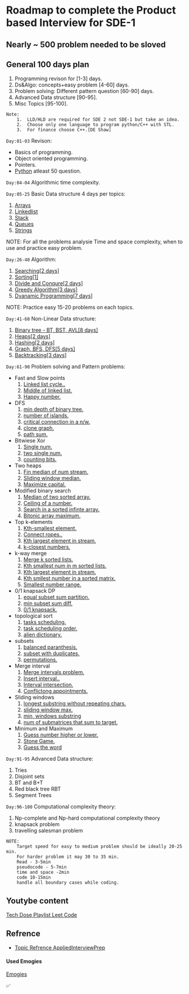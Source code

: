# Roadmap to complete the Product based Interview for SDE-1

## Nearly ~ 500 problem needed to be sloved

## General 100 days plan

1. Programming revison for [1-3] days.
2. Ds&Algo: concepts+easy problem [4-60] days.
3. Problem solving: Different pattern question [60-90] days.
4. Advanced Data structure [90-95].
5. Misc Topics [95-100].

```
Note:
    1.  LLD/HLD are required for SDE 2 not SDE-1 but take an idea.
    2.  Choose only one language to program python/C++ with STL.
    3.  For finance choose C++.[DE Shaw]
```

`Day:01-03` Revison:

- Basics of programming.
- Object oriented programming.
- Pointers.
- [Python](https://edabit.com/challenges) atleast 50 question.

`Day:04-04` Algorithmic time complexity.

`Day:05-25` Basic Data structure 4 days per topics:

1. [Arrays](href="https://leetcode.com/tag/array/")
2. [Linkedlist](href="https://leetcode.com/tag/linked-list/")
3. [Stack](href="https://leetcode.com/tag/stack/")
4. [Queues](href="https://leetcode.com/tag/queue/")
5. [Strings](href="https://leetcode.com/tag/string/")

NOTE: For all the problems analysie Time and space complexity, when to use and practice easy problem.

`Day:26-40` Algorithm:

1. [Searching[2 days]](href="https://leetcode.com/tag/binary-search/")
2. [Sorting[1]](href="https://leetcode.com/tag/sort/")
3. [Divide and Conqure[2 days]](href="https://leetcode.com/tag/divide-conqure/")
4. [Greedy Algorithm[3 days]](href="https://leetcode.com/tag/greedy/")
5. [Dyanamic Programming[7 days]](href="https://leetcode.com/tag/dynamic-programming/")

NOTE: Practice easy 15-20 problems on each topics.

`Day:41-60` Non-Linear Data structure:

1. [Binary tree - BT, BST, AVL[8 days]](href="https://leetcode.com/tag/tree/")
2. [Heaps[2 days]](href="https://leetcode.com/tag/heap/")
3. [Hashing[2 days]](href="https://leetcode.com/tag/hash-table/")
4. [Graph, BFS, DFS[5 days]](href="https://leetcode.com/tag/breadth-first-search/")
5. [Backtracking[3 days]](href="https://leetcode.com/tag/backtracking/")

`Day:61-90` Problem solving and Pattern problems:

- Fast and Slow points
  1. [Linked list cycle..](href="https://leetcode.com/tag/#/)
  2. [Middle of linked list.](href="https://leetcode.com/tag/#/)
  3. [Happy number.](href="https://leetcode.com/tag/#/)
- DFS
  1. [min depth of binary tree.](href="https://leetcode.com/tag/#/)
  2. [number of islands.](href="https://leetcode.com/tag/#/)
  3. [critical connection in a n/w.](href="https://leetcode.com/tag/#/)
  4. [clone graph.](href="https://leetcode.com/tag/#/)
  5. [path sum.](href="https://leetcode.com/tag/#/)
- Bitwiese Xor
  1. [Single num.](href="https://leetcode.com/tag/#/)
  2. [two single num.](href="https://leetcode.com/tag/#/)
  3. [counting bits.](href="https://leetcode.com/tag/#/)
- Two heaps
  1. [Fin median of num stream.](href="https://leetcode.com/tag/#/)
  2. [Sliding window median.](href="https://leetcode.com/tag/#/)
  3. [Maximize capital.](href="https://leetcode.com/tag/#/)
- Modified binary search
  1. [Median of two sorted array.](href="https://leetcode.com/tag/#/)
  2. [Ceiling of a number.](href="https://leetcode.com/tag/#/)
  3. [Search in a sorted infinte array.](href="https://leetcode.com/tag/#/)
  4. [Bitonic array maximum.](href="https://leetcode.com/tag/#/)
- Top k-elements
  1. [Kth-smallest element.](href="https://leetcode.com/tag/#/)
  2. [Connect ropes..](href="https://leetcode.com/tag/#/)
  3. [Kth largest element in stream.](href="https://leetcode.com/tag/#/)
  4. [k-closest numbers.](href="https://leetcode.com/tag/#/)
- k-way merge
  1. [Merge k sorted lists.](href="https://leetcode.com/tag/#/)
  2. [Kth smallest num in m sorted lists.](href="https://leetcode.com/tag/#/)
  3. [Kth largest element in stream.](href="https://leetcode.com/tag/#/)
  4. [Kth smllest number in a sorted matrix.](href="https://leetcode.com/tag/#/)
  5. [Smallest number range.](href="https://leetcode.com/tag/#/)
- 0/1 knapsack DP
  1. [equal subset sum partition.](href="https://leetcode.com/tag/#/)
  2. [min subset sum diff.](href="https://leetcode.com/tag/#/)
  3. [0/1 knapsack.](href="https://leetcode.com/tag/#/)
- topological sort
  1. [tasks scheduling.](href="https://leetcode.com/tag/#/)
  2. [task scheduling order.](href="https://leetcode.com/tag/#/)
  3. [alien dictionary.](href="https://leetcode.com/tag/#/)
- subsets
  1. [balanced paranthesis.](href="https://leetcode.com/tag/#/)
  2. [subset with duplicates.](href="https://leetcode.com/tag/#/)
  3. [permutations.](href="https://leetcode.com/tag/#/)
- Merge interval
  1. [Merge intervals problem.](href="https://leetcode.com/tag/#/)
  2. [Insert interval..](href="https://leetcode.com/tag/#/)
  3. [Interval intersection.](href="https://leetcode.com/tag/#/)
  4. [Conflictong appointments.](href="https://leetcode.com/tag/#/)
- Sliding windows
  1. [longest substring without repeating chars.](href="https://leetcode.com/tag/#/)
  2. [sliding window max.](href="https://leetcode.com/tag/#/)
  3. [min, windows substring](href="https://leetcode.com/tag/#/)
  4. [num of submatrices that sum to target.](href="https://leetcode.com/tag/#/)
- Minimum and Maximum
  1. [Guess number higher or lower.](href="https://leetcode.com/tag/#/)
  2. [Stone Game.](href="https://leetcode.com/tag/#/)
  3. [Guess the word](href="https://leetcode.com/tag/#/)

`Day:91-95` Advanced Data structure:

1. Tries
2. Disjoint sets
3. BT and B+T
4. Red black tree RBT
5. Segment Trees

`Day:96-100` Computational complexity theory:

1. Np-complete and Np-hard computational complexity theory
2. knapsack problem
3. travelling salesman problem

```
NOTE:
    Target speed for easy to medium problem should be ideally 20-25 min.
    For harder problem it may 30 to 35 min.
    Read - 3-5min
    pseudocode - 5-7min
    time and space -2min
    code 10-15min
    handle all boundary cases while coding.
```

## Youtybe content

[Tech Dose Playlist Leet Code](https://www.youtube.com/c/TECHDOSE4u/playlists)

## Refrence 

- [Topic Refrence AppliedInterviewPrep](https://www.youtube.com/watch?v=twN2kDfeSQY&t=2790s&ab_channel=AppliedAICourse)

#### Used Emogies 

[Emogies](https://github.com/ikatyang/emoji-cheat-sheet/blob/master/README.md)

:white_check_mark:
